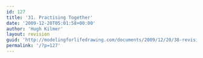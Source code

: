 ```yaml
---
id: 127
title: '31. Practising Together'
date: '2009-12-20T05:01:58+00:00'
author: 'Hugh Kilmer'
layout: revision
guid: 'http://modelingforlifedrawing.com/documents/2009/12/20/38-revision/'
permalink: '/?p=127'
---
```


